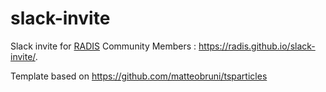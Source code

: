 # slack-invite
Slack invite for [RADIS](https://radis.github.io) Community Members : https://radis.github.io/slack-invite/.

Template based on https://github.com/matteobruni/tsparticles
